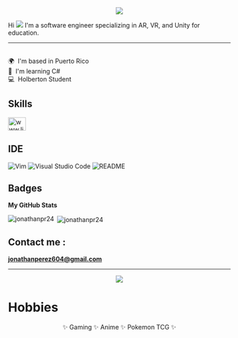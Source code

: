 <!-- Header Banner Section -->
<div id="header" align="center">
<img src=https://github.com/JonathanPR24/JonathanPR24/blob/main/Assets/Purple%20Blue%20Colorful%20Gaming%20LinkedIn%20Banner.gif>
</div>

<!-- Bio presentation -->
Hi ![](https://user-images.githubusercontent.com/18350557/176309783-0785949b-9127-417c-8b55-ab5a4333674e.gif) I'm a software engineer specializing in AR, VR, and Unity for education.
*************

 <br> 🌍  I'm based in Puerto Rico <br>
 🧠  I'm learning C# <br>
     💻  Holberton Student

<!-- Language & Frameworks -->
## Skills


<p align="left">
<a href="https://linkedin.com/in/www.linkedin.com/in/jonathan-pr" target="blank"><img align="center" src="https://raw.githubusercontent.com/rahuldkjain/github-profile-readme-generator/master/src/images/icons/Social/linked-in-alt.svg" alt="www.linkedin.com/in/jonathan-pr" height="30" width="40" /></a>
</p>

<!-- IDE -->
## IDE
![Vim](https://img.shields.io/badge/VIM-%2311AB00.svg?style=for-the-badge&logo=vim&logoColor=white)
![Visual Studio Code](https://img.shields.io/badge/Visual%20Studio%20Code-0078d7.svg?style=for-the-badge&logo=visual-studio-code&logoColor=white)
![README](https://img.shields.io/badge/ReadMe-018EF5.svg?style=for-the-badge&logo=ReadMe&logoColor=white)


<!-- Badges -->
## Badges

<b>My GitHub Stats</b>


<p><img align="left" src="https://github-readme-stats.vercel.app/api/top-langs?username=jonathanpr24&show_icons=true&locale=en&layout=compact" alt="jonathanpr24" /></p>

<p>&nbsp;<img align="center" src="https://github-readme-stats.vercel.app/api?username=jonathanpr24&show_icons=true&locale=en" alt="jonathanpr24" /></p>

<!-- Contact info -->
## Contact me :


**jonathanperez604@gmail.com**

*************
<p align="center" >
<img  src=https://github.com/JonathanPR24/JonathanPR24/tree/main/Assets>
  </p>

  
  # Hobbies 
<p align="center">  
 ✨ Gaming 
 ✨ Anime
 ✨ Pokemon TCG ✨
</p>
